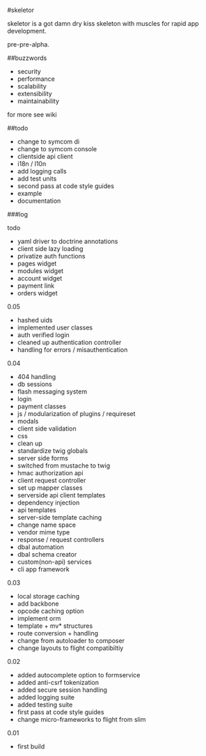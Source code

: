 #skeletor

skeletor is a got damn dry kiss skeleton with muscles for rapid app development. 

pre-pre-alpha.


##buzzwords

- security
- performance
- scalability
- extensibility
- maintainability

for more see wiki

##todo

- change to symcom di
- change to symcom console
- clientside api client
- i18n / l10n
- add logging calls
- add test units
- second pass at code style guides
- example
- documentation


###log

todo

- yaml driver to doctrine annotations
- client side lazy loading
- privatize auth functions
- pages widget
- modules widget
- account widget
- payment link
- orders widget

0.05
- hashed uids
- implemented user classes
- auth verified login
- cleaned up authentication controller
- handling for errors / misauthentication

0.04
- 404 handling
- db sessions
- flash messaging system
- login
- payment classes
- js / modularization of plugins / requireset
- modals
- client side validation
- css
- clean up
- standardize twig globals
- server side forms
- switched from mustache to twig
- hmac authorization api
- client request controller
- set up mapper classes
- serverside api client templates
- dependency injection
- api templates
- server-side template caching
- change name space
- vendor mime type
- response / request controllers
- dbal automation
- dbal schema creator
- custom(non-api) services
- cli app framework


0.03

- local storage caching
- add backbone
- opcode caching option
- implement orm
- template + mv* structures
- route conversion + handling
- change from autoloader to composer
- change layouts to flight compatibiltiy

0.02

- added autocomplete option to formservice
- added anti-csrf tokenization
- added secure session handling
- added logging suite
- added testing suite
- first pass at code style guides
- change micro-frameworks to flight from slim

0.01

- first build

